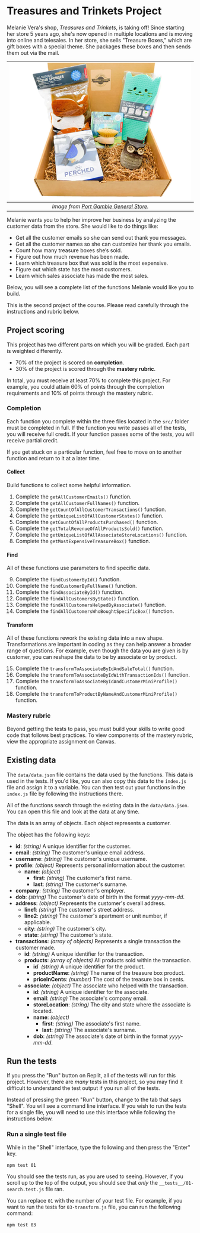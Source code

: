 # Treasures and Trinkets Project

Melanie Vera's shop, _Treasures and Trinkets_, is taking off! Since starting her store 5 years ago, she's now opened in multiple locations and is moving into online and telesales. In her store, she sells "Treasure Boxes," which are gift boxes with a special theme. She packages these boxes and then sends them out via the mail.

|              ![Example of a treasure box.](./images/treasure-box.jpg)              |
| :--------------------------------------------------------------------------------: |
| _Image from [Port Gamble General Store](https://www.portgamblegeneralstore.com/)._ |

Melanie wants you to help her improve her business by analyzing the customer data from the store. She would like to do things like:

- Get all the customer emails so she can send out thank you messages.
- Get all the customer names so she can customize her thank you emails.
- Count how many treasure boxes she’s sold.
- Figure out how much revenue has been made.
- Learn which treasure box that was sold is the most expensive.
- Figure out which state has the most customers.
- Learn which sales associate has made the most sales.

Below, you will see a complete list of the functions Melanie would like you to build.

This is the second project of the course. Please read carefully through the instructions and rubric below.

## Project scoring

This project has two different parts on which you will be graded. Each part is weighted differently.

- 70% of the project is scored on **completion**.
- 30% of the project is scored through the **mastery rubric**.

In total, you must receive at least 70% to complete this project. For example, you could attain 60% of points through the completion requirements and 10% of points through the mastery rubric.

### Completion

Each function you complete within the three files located in the `src/` folder must be completed in full. If the function you write passes all of the tests, you will receive full credit. If your function passes some of the tests, you will receive partial credit.

If you get stuck on a particular function, feel free to move on to another function and return to it at a later time.

#### Collect

Build functions to collect some helpful information.

1. Complete the `getAllCustomerEmails()` function.
1. Complete the `getAllCustomerFullNames()` function.
1. Complete the `getCountOfAllCustomerTransactions()` function.
1. Complete the `getUniqueListOfAllCustomerStates()` function.
1. Complete the `getCountOfAllProductsPurchased()` function.
1. Complete the `getTotalRevenueOfAllProductsSold()` function.
1. Complete the `getUniqueListOfAllAssociateStoreLocations()` function.
1. Complete the `getMostExpensiveTreasureBox()` function.

#### Find

All of these functions use parameters to find specific data.

9. Complete the `findCustomerById()` function.
1. Complete the `findCustomerByFullName()` function.
1. Complete the `findAssociateById()` function.
1. Complete the `findAllCustomersByState()` function.
1. Complete the `findAllCustomersHelpedByAssociate()` function.
1. Complete the `findAllCustomersWhoBoughtSpecificBox()` function.

#### Transform

All of these functions rework the existing data into a new shape. Transformations are important in coding as they can help answer a broader range of questions. For example, even though the data you are given is by customer, you can reshape the data to be by associate or by product.

15. Complete the `transformToAssociateByIdAndSaleTotal()` function.
1. Complete the `transformToAssociateByIdWithTransactionIds()` function.
1. Complete the `transformToAssociateByIdAndCustomerMiniProfile()` function.
1. Complete the `transformToProductByNameAndCustomerMiniProfile()` function.

### Mastery rubric

Beyond getting the tests to pass, you must build your skills to write good code that follows best practices. To view components of the mastery rubric, view the appropriate assignment on Canvas.

## Existing data

The `data/data.json` file contains the data used by the functions. This data is used in the tests. If you'd like, you can also copy this data to the `index.js` file and assign it to a variable. You can then test out your functions in the `index.js` file by following the instructions there.

All of the functions search through the existing data in the `data/data.json`. You can open this file and look at the data at any time.

The data is an array of objects. Each object represents a customer.

The object has the following keys:

- **id**: _(string)_ A unique identifier for the customer.
- **email**: _(string)_ The customer's unique email address.
- **username**: _(string)_ The customer's unique username.
- **profile**: _(object)_ Represents personal information about the customer.
  - **name**: _(object)_
    - **first**: _(string)_ The customer's first name.
    - **last**: _(string)_ The customer's surname.
- **company**: _(string)_ The customer's employer.
- **dob**: _(string)_ The customer's date of birth in the format _yyyy-mm-dd_.
- **address**: _(object)_ Represents the customer's overall address.
  - **line1**: _(string)_ The customer's street address.
  - **line2**: _(string)_ The customer's apartment or unit number, if applicable.
  - **city**: _(string)_ The customer's city.
  - **state**: _(string)_ The customer's state.
- **transactions**: _(array of objects)_ Represents a single transaction the customer made.
  - **id**: _(string)_ A unique identifier for the transaction.
  - **products**: _(array of objects)_ All products sold within the transaction.
    - **id**` _(string)_ A unique identifier for the product.
    - **productName**: _(string)_ The name of the treasure box product.
    - **priceInCents**: _(number)_ The cost of the treasure box in cents.
  - **associate**: _(object)_ The associate who helped with the transaction.
    - **id**: _(string)_ A unique identifier for the associate.
    - **email**: _(string)_ The associate's company email.
    - **storeLocation**: _(string)_ The city and state where the associate is located.
    - **name**: _(object)_
      - **first**: _(string)_ The associate's first name.
      - **last**: _(string)_ The associate's surname.
    - **dob**: _(string)_ The associate's date of birth in the format _yyyy-mm-dd_.

## Run the tests

If you press the "Run" button on Replit, all of the tests will run for this project. However, there are _many_ tests in this project, so you may find it difficult to understand the test output if you run all of the tests.

Instead of pressing the green "Run" button, change to the tab that says "Shell". You will see a command line interface. If you wish to run the tests for a single file, you will need to use this interface while following the instructions below.

### Run a single test file

While in the "Shell" interface, type the following and then press the "Enter" key.

```
npm test 01
```

You should see the tests run, as you are used to seeing. However, if you scroll up to the top of the output, you should see that _only_ the `__tests__/01-search.test.js` file ran.

You can replace `01` with the number of your test file. For example, if you want to run the tests for `03-transform.js` file, you can run the following command:

```
npm test 03
```
